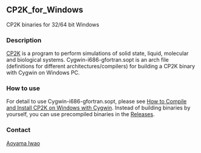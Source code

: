## CP2K_for_Windows
CP2K binaries for 32/64 bit Windows

### Description
[CP2K](https://www.cp2k.org) is a program to perform simulations of solid state, liquid, molecular and biological systems.
Cygwin-i686-gfortran.sopt is an arch file (definitions for different architectures/compilers) for building a CP2K binary with Cygwin on Windows PC.

###  How to use
For detail to use Cygwin-i686-gfortran.sopt, please see [How to Compile and Install CP2K on Windows with Cygwin](https://www.cp2k.org/howto:compile_on_windows_with_cygwin).
Instead of building binaries by yourself, you can use precompiled binaries in the [Releases](http://github.com/brhr-iwao/CP2K_for_Windows/releases).

###  Contact
[Aoyama Iwao](https://github.com/brhr-iwao)

